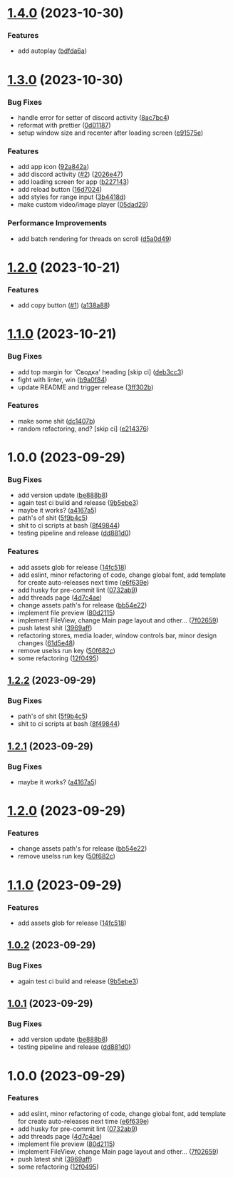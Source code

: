 # [1.4.0](https://github.com/d0kur0/webm-desktop/compare/v1.3.0...v1.4.0) (2023-10-30)


### Features

* add autoplay ([bdfda6a](https://github.com/d0kur0/webm-desktop/commit/bdfda6ac44597e0572755e81c0541649b844be37))

# [1.3.0](https://github.com/d0kur0/webm-desktop/compare/v1.2.0...v1.3.0) (2023-10-30)


### Bug Fixes

* handle error for setter of discord activity ([8ac7bc4](https://github.com/d0kur0/webm-desktop/commit/8ac7bc4012cc931fc23c58699db504f520f3736d))
* reformat with prettier ([0d01187](https://github.com/d0kur0/webm-desktop/commit/0d0118706fba44dc64865c3aa6c60af42bf17030))
* setup window size and recenter after loading screen ([e91575e](https://github.com/d0kur0/webm-desktop/commit/e91575e89a9c6deb3256a856e96f58d31b38a0d4))


### Features

* add app icon ([92a842a](https://github.com/d0kur0/webm-desktop/commit/92a842a671f361d354147c3c258802704b77ed4f))
* add discord activity ([#2](https://github.com/d0kur0/webm-desktop/issues/2)) ([2026e47](https://github.com/d0kur0/webm-desktop/commit/2026e47524159f40316cdb3dc05f54eb8b392ff7))
* add loading screen for app ([b227143](https://github.com/d0kur0/webm-desktop/commit/b2271431f3db8fbb61568c85e1322bc5927fe53c))
* add reload button ([16d7024](https://github.com/d0kur0/webm-desktop/commit/16d70243aa185e8156d73ea20648d86ea3e60ed9))
* add styles for range input ([3b4418d](https://github.com/d0kur0/webm-desktop/commit/3b4418d02cbc98550479514e6c837a94ba8b199a))
* make custom video/image player ([05dad29](https://github.com/d0kur0/webm-desktop/commit/05dad293d1e844023fa559308e37606159492b3e))


### Performance Improvements

* add batch rendering for threads on scroll ([d5a0d49](https://github.com/d0kur0/webm-desktop/commit/d5a0d493dc98056e3856bea5125dcd3a97485e39))

# [1.2.0](https://github.com/d0kur0/webm-desktop/compare/v1.1.0...v1.2.0) (2023-10-21)

### Features

- add copy button ([#1](https://github.com/d0kur0/webm-desktop/issues/1)) ([a138a88](https://github.com/d0kur0/webm-desktop/commit/a138a88ece295bc1d0131d317870f815c483620c))

# [1.1.0](https://github.com/d0kur0/webm-desktop/compare/v1.0.0...v1.1.0) (2023-10-21)

### Bug Fixes

- add top margin for 'Сводка' heading [skip ci] ([deb3cc3](https://github.com/d0kur0/webm-desktop/commit/deb3cc371be1deb00d9740137024896809ae52c9))
- fight with linter, win ([b9a0f84](https://github.com/d0kur0/webm-desktop/commit/b9a0f84882a8cfc9e21bc7b3f56432dda58cd338))
- update README and trigger release ([3ff302b](https://github.com/d0kur0/webm-desktop/commit/3ff302b560f4accc8c8be0f78614fb1fa0f8716a))

### Features

- make some shit ([dc1407b](https://github.com/d0kur0/webm-desktop/commit/dc1407bf0cc40e9de27bb6ae90ae82b3d302d992))
- random refactoring, and? [skip ci] ([e214376](https://github.com/d0kur0/webm-desktop/commit/e214376cbe70dbebd0cefaeccb1a33c9602ed328))

# 1.0.0 (2023-09-29)

### Bug Fixes

- add version update ([be888b8](https://github.com/d0kur0/webm-desktop/commit/be888b897675adaea5db24a748b8f566b3ae8522))
- again test ci build and release ([9b5ebe3](https://github.com/d0kur0/webm-desktop/commit/9b5ebe35801ab867345bf134f41d3352c99d4806))
- maybe it works? ([a4167a5](https://github.com/d0kur0/webm-desktop/commit/a4167a5cbb5a2f3d9934340cbe117aa02c47a48b))
- path's of shit ([5f9b4c5](https://github.com/d0kur0/webm-desktop/commit/5f9b4c52da7cd39c13f8995a166991910abed4d9))
- shit to ci scripts at bash ([8f49844](https://github.com/d0kur0/webm-desktop/commit/8f498440337bf3adf38be884ecfd19623dfb49b9))
- testing pipeline and release ([dd881d0](https://github.com/d0kur0/webm-desktop/commit/dd881d061077cb72c3e97a49145e4a292ec498bc))

### Features

- add assets glob for release ([14fc518](https://github.com/d0kur0/webm-desktop/commit/14fc518b9bb531635f56adcfc616101219a4190c))
- add eslint, minor refactoring of code, change global font, add template for create auto-releases next time ([e6f639e](https://github.com/d0kur0/webm-desktop/commit/e6f639ed01683e77d1cfcac192b8d6aea162256f))
- add husky for pre-commit lint ([0732ab9](https://github.com/d0kur0/webm-desktop/commit/0732ab99087d192f34034bc31d06fb47d81717df))
- add threads page ([4d7c4ae](https://github.com/d0kur0/webm-desktop/commit/4d7c4aeb611b82b1cdc87ace768a1aec0a81119e))
- change assets path's for release ([bb54e22](https://github.com/d0kur0/webm-desktop/commit/bb54e228b16de1c6b82a64228f84f60845eb9aeb))
- implement file preview ([80d2115](https://github.com/d0kur0/webm-desktop/commit/80d2115503c78a4d9925b4064f48e702fec66a7e))
- implement FileView, change Main page layout and other... ([7f02659](https://github.com/d0kur0/webm-desktop/commit/7f02659cd0d58ec8c1bb7d3b19e3f963c28e74d2))
- push latest shit ([3969aff](https://github.com/d0kur0/webm-desktop/commit/3969aff7c699767a27efa6e18205c21a4e7750ad))
- refactoring stores, media loader, window controls bar, minor design changes ([61d5e48](https://github.com/d0kur0/webm-desktop/commit/61d5e488760ced8c4b8ee3fc9daa9e4937cce9ab))
- remove uselss run key ([50f682c](https://github.com/d0kur0/webm-desktop/commit/50f682ca7e6e54603426d0a36528a3113b6c98bd))
- some refactoring ([12f0495](https://github.com/d0kur0/webm-desktop/commit/12f04953e95ca1583565df1d8a77c7768256116d))

## [1.2.2](https://github.com/d0kur0/webm-desktop/compare/v1.2.1...v1.2.2) (2023-09-29)

### Bug Fixes

- path's of shit ([5f9b4c5](https://github.com/d0kur0/webm-desktop/commit/5f9b4c52da7cd39c13f8995a166991910abed4d9))
- shit to ci scripts at bash ([8f49844](https://github.com/d0kur0/webm-desktop/commit/8f498440337bf3adf38be884ecfd19623dfb49b9))

## [1.2.1](https://github.com/d0kur0/webm-desktop/compare/v1.2.0...v1.2.1) (2023-09-29)

### Bug Fixes

- maybe it works? ([a4167a5](https://github.com/d0kur0/webm-desktop/commit/a4167a5cbb5a2f3d9934340cbe117aa02c47a48b))

# [1.2.0](https://github.com/d0kur0/webm-desktop/compare/v1.1.0...v1.2.0) (2023-09-29)

### Features

- change assets path's for release ([bb54e22](https://github.com/d0kur0/webm-desktop/commit/bb54e228b16de1c6b82a64228f84f60845eb9aeb))
- remove uselss run key ([50f682c](https://github.com/d0kur0/webm-desktop/commit/50f682ca7e6e54603426d0a36528a3113b6c98bd))

# [1.1.0](https://github.com/d0kur0/webm-desktop/compare/v1.0.2...v1.1.0) (2023-09-29)

### Features

- add assets glob for release ([14fc518](https://github.com/d0kur0/webm-desktop/commit/14fc518b9bb531635f56adcfc616101219a4190c))

## [1.0.2](https://github.com/d0kur0/webm-desktop/compare/v1.0.1...v1.0.2) (2023-09-29)

### Bug Fixes

- again test ci build and release ([9b5ebe3](https://github.com/d0kur0/webm-desktop/commit/9b5ebe35801ab867345bf134f41d3352c99d4806))

## [1.0.1](https://github.com/d0kur0/webm-desktop/compare/v1.0.0...v1.0.1) (2023-09-29)

### Bug Fixes

- add version update ([be888b8](https://github.com/d0kur0/webm-desktop/commit/be888b897675adaea5db24a748b8f566b3ae8522))
- testing pipeline and release ([dd881d0](https://github.com/d0kur0/webm-desktop/commit/dd881d061077cb72c3e97a49145e4a292ec498bc))

# 1.0.0 (2023-09-29)

### Features

- add eslint, minor refactoring of code, change global font, add template for create auto-releases next time ([e6f639e](https://github.com/d0kur0/webm-desktop/commit/e6f639ed01683e77d1cfcac192b8d6aea162256f))
- add husky for pre-commit lint ([0732ab9](https://github.com/d0kur0/webm-desktop/commit/0732ab99087d192f34034bc31d06fb47d81717df))
- add threads page ([4d7c4ae](https://github.com/d0kur0/webm-desktop/commit/4d7c4aeb611b82b1cdc87ace768a1aec0a81119e))
- implement file preview ([80d2115](https://github.com/d0kur0/webm-desktop/commit/80d2115503c78a4d9925b4064f48e702fec66a7e))
- implement FileView, change Main page layout and other... ([7f02659](https://github.com/d0kur0/webm-desktop/commit/7f02659cd0d58ec8c1bb7d3b19e3f963c28e74d2))
- push latest shit ([3969aff](https://github.com/d0kur0/webm-desktop/commit/3969aff7c699767a27efa6e18205c21a4e7750ad))
- some refactoring ([12f0495](https://github.com/d0kur0/webm-desktop/commit/12f04953e95ca1583565df1d8a77c7768256116d))
